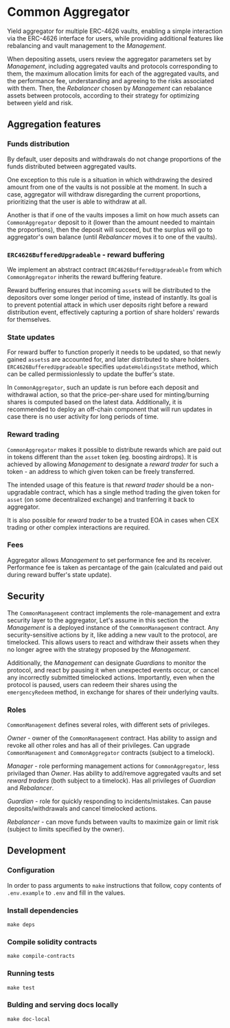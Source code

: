 # Common Aggregator

Yield aggregator for multiple ERC-4626 vaults, enabling a simple interaction via the ERC-4626 interface for users,
while providing additional features like rebalancing and vault management to the *Management*.

When depositing assets, users review the aggregator parameters set by *Management*, including
aggregated vaults and protocols corresponding to them, the maximum allocation limits for each of the aggregated vaults,
and the performance fee, understanding and agreeing to the risks associated with them.
Then, the *Rebalancer* chosen by *Management* can rebalance assets between protocols, according to their
strategy for optimizing between yield and risk.

## Aggregation features

### Funds distribution

By default, user deposits and withdrawals do not change proportions of the funds distributed between aggregated vaults.

One exception to this rule is a situation in which withdrawing the desired amount from one of the vaults is not possible at the moment.
In such a case, aggregator will withdraw disregarding the current proportions, prioritizing that the user is able to withdraw at all.

Another is that if one of the vaults imposes a limit on how much assets can `CommonAggregator` deposit to it 
(lower than the amount needed to maintain the proportions), then the deposit will succeed,
but the surplus will go to aggregator's own balance (until *Rebalancer* moves it to one of the vaults). 

### `ERC4626BufferedUpgradeable` - reward buffering

We implement an abstract contract `ERC4626BufferedUpgradeable` from which `CommonAggregator` inherits the reward buffering feature.

Reward buffering ensures that incoming `asset`s will be distributed to the depositors over some longer period of time, instead of instantly.
Its goal is to prevent potential attack in which user deposits right before a reward distribution event,
effectively capturing a portion of share holders' rewards for themselves.

### State updates

For reward buffer to function properly it needs to be updated, so that newly gained `assets`s are accounted for,
and later distributed to share holders. `ERC4626BufferedUpgradeable` specifies `updateHoldingsState` method, 
which can be called permissionlessly to update the buffer's state.

In `CommonAggregator`, such an update is run before each deposit and withdrawal action, so that the price-per-share
used for minting/burning shares is computed based on the latest data.
Additionally, it is recommended to deploy an off-chain component that will run updates in case there is no user activity
for long periods of time.

### Reward trading

`CommonAggregator` makes it possible to distribute rewards which are paid out in tokens different than the `asset` token (eg. boosting airdrops).
It is achieved by allowing *Management* to designate a *reward trader* for such a token - an address to which given token can be freely transferred.

The intended usage of this feature is that *reward trader* should be a non-upgradable contract, which has a single method 
trading the given token for `asset` (on some decentralized exchange) and tranferring it back to aggregator.

It is also possible for *reward trader* to be a trusted EOA in cases when CEX trading or other complex interactions are required. 

### Fees

Aggregator allows *Management* to set performance fee and its receiver.
Performance fee is taken as percantage of the gain (calculated and paid out during reward buffer's state update).

## Security
The `CommonManagement` contract implements the role-management and extra security layer to the aggregator,
Let's assume in this section the *Management* is a deployed instance of the `CommonManagement` contract.
Any security-sensitive actions by it, like adding a new vault to the protocol, are timelocked. This allows users
to react and withdraw their assets when they no longer agree with the strategy proposed by the *Management*.

Additionally, the *Management* can designate *Guardians* to monitor the protocol, and react by pausing it when unexpected
events occur, or cancel any incorrectly submitted timelocked actions. Importantly, even when the protocol is paused, users
can redeem their shares using the `emergencyRedeem` method, in exchange for shares of their underlying vaults.

### Roles

`CommonManagement` defines several roles, with different sets of privileges.

*Owner* - owner of the `CommonManagement` contract. Has ability to assign and revoke all other roles
and has all of their privileges. Can upgrade `CommonManagement` and `CommonAggregator` contracts (subject to a timelock).

*Manager* - role performing management actions for `CommonAggregator`, less privilaged than *Owner*.
Has ability to add/remove aggregated vaults and set *reward traders* (both subject to a timelock). 
Has all privileges of *Guardian* and *Rebalancer*.

*Guardian* - role for quickly responding to incidents/mistakes. Can pause deposits/withdrawals and cancel timelocked actions.

*Rebalancer* - can move funds between vaults to maximize gain or limit risk (subject to limits specified by the owner).

## Development

### Configuration

In order to pass arguments to `make` instructions that follow, copy contents of `.env.example` to `.env` and fill in the values.

### Install dependencies

```
make deps
```

### Compile solidity contracts

```
make compile-contracts
```

### Running tests

```
make test
```

### Bulding and serving docs locally

```
make doc-local
```
